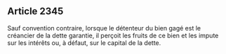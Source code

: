 Article 2345
----
Sauf convention contraire, lorsque le détenteur du bien gagé est le créancier de
la dette garantie, il perçoit les fruits de ce bien et les impute sur les
intérêts ou, à défaut, sur le capital de la dette.
